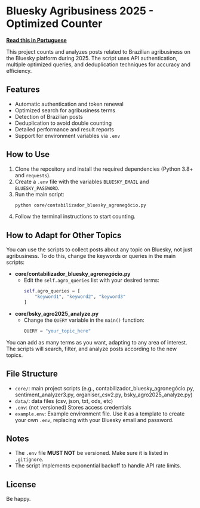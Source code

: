 # Bluesky Agribusiness 2025 - Optimized Counter

**[Read this in Portuguese](README.md)**

This project counts and analyzes posts related to Brazilian agribusiness on the Bluesky platform during 2025. The script uses API authentication, multiple optimized queries, and deduplication techniques for accuracy and efficiency.

## Features
- Automatic authentication and token renewal
- Optimized search for agribusiness terms
- Detection of Brazilian posts
- Deduplication to avoid double counting
- Detailed performance and result reports
- Support for environment variables via `.env`

## How to Use
1. Clone the repository and install the required dependencies (Python 3.8+ and `requests`).
2. Create a `.env` file with the variables `BLUESKY_EMAIL` and `BLUESKY_PASSWORD`.
3. Run the main script:
   ```bash
   python core/contabilizador_bluesky_agronegócio.py
   ```
4. Follow the terminal instructions to start counting.

## How to Adapt for Other Topics

You can use the scripts to collect posts about any topic on Bluesky, not just agribusiness. To do this, change the keywords or queries in the main scripts:

- **core/contabilizador_bluesky_agronegócio.py**
  - Edit the `self.agro_queries` list with your desired terms:
    ```python
    self.agro_queries = [
        "keyword1", "keyword2", "keyword3"
    ]
    ```
- **core/bsky_agro2025_analyze.py**
  - Change the `QUERY` variable in the `main()` function:
    ```python
    QUERY = "your_topic_here"
    ```

You can add as many terms as you want, adapting to any area of interest. The scripts will search, filter, and analyze posts according to the new topics.

## File Structure
- `core/`: main project scripts (e.g., contabilizador_bluesky_agronegócio.py, sentiment_analyzer3.py, organiser_csv2.py, bsky_agro2025_analyze.py)
- `data/`: data files (csv, json, txt, ods, etc)
- `.env`: (not versioned) Stores access credentials
- `example.env`: Example environment file. Use it as a template to create your own `.env`, replacing with your Bluesky email and password.

## Notes
- The `.env` file **MUST NOT** be versioned. Make sure it is listed in `.gitignore`.
- The script implements exponential backoff to handle API rate limits.

## License
Be happy.
